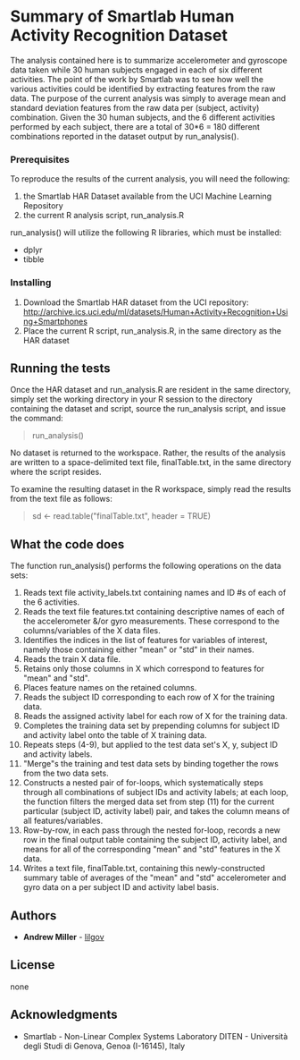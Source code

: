# Summary of Smartlab Human Activity Recognition Dataset

The analysis contained here is to summarize accelerometer and gyroscope data taken
while 30 human subjects engaged in each of six different activities.  The point of
the work by Smartlab was to see how well the various activities could be identified
by extracting features from the raw data.  The purpose of the current analysis was
simply to average mean and standard deviation features from the raw data per
(subject, activity) combination.  Given the 30 human subjects, and the 6 different
activities performed by each subject, there are a total of 30*6 = 180 different
combinations reported in the dataset output by run_analysis().


### Prerequisites

To reproduce the results of the current analysis, you will need the following:
1.  the Smartlab HAR Dataset available from the UCI Machine Learning Repository
2.  the current R analysis script, run_analysis.R

run_analysis() will utilize the following R libraries, which must be installed:
*  dplyr
*  tibble


### Installing

1.  Download the Smartlab HAR dataset from the UCI repository:
http://archive.ics.uci.edu/ml/datasets/Human+Activity+Recognition+Using+Smartphones
2.  Place the current R script, run_analysis.R, in the same directory as the HAR dataset


## Running the tests

Once the HAR dataset and run_analysis.R are resident in the same directory, simply set the
working directory in your R session to the directory containing the dataset and script,
source the run_analysis script, and issue the command:

> run_analysis()

No dataset is returned to the workspace.  Rather, the results of the analysis are written
to a space-delimited text file, finalTable.txt, in the same directory where the script resides.

To examine the resulting dataset in the R workspace, simply read the results from the text file
as follows:
> sd <- read.table("finalTable.txt", header = TRUE)


## What the code does

The function run_analysis() performs the following operations on the data sets:

1. Reads text file  activity_labels.txt  containing names and ID #s of each of the 6 activities.
2. Reads the text file  features.txt  containing descriptive names of each of the accelerometer &/or gyro measurements.  These correspond to the columns/variables of the X data files.
3. Identifies the indices in the list of features for variables of interest, namely those containing either "mean" or "std" in their names.
4. Reads the train X data file.
5. Retains only those columns in X which correspond to features for "mean" and "std".
6. Places feature names on the retained columns.
7. Reads the subject ID corresponding to each row of X for the training data.
8. Reads the assigned activity label for each row of X for the training data.
9.  Completes the training data set by prepending columns for subject ID and activity label onto the table of X training data.
10.  Repeats steps (4-9), but applied to the test data set's X, y, subject ID and activity labels.
11.  "Merge"s the training and test data sets by binding together the rows from the two data sets.
12.  Constructs a nested pair of for-loops, which systematically steps through all combinations of subject IDs and activity labels; at each loop, the function filters the merged data set from step (11) for the current particular (subject ID, activity label) pair, and takes the column means of all features/variables.
13.  Row-by-row, in each pass through the nested for-loop, records a new row in the final output table containing the subject ID, activity label, and means for all of the corresponding "mean" and "std" features in the X data.
14.  Writes a text file, finalTable.txt, containing this newly-constructed summary table of averages of the "mean" and "std" accelerometer and gyro data on a per subject ID and activity label basis.


## Authors

* **Andrew Miller** - [lilgov](https://github.com/lilgov)


## License

none

## Acknowledgments

* Smartlab - Non-Linear Complex Systems Laboratory
DITEN - Università degli Studi di Genova, Genoa (I-16145), Italy
